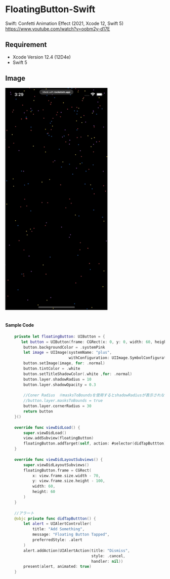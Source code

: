 # FloatingButton-Swift
Swift: Confetti Animation Effect (2021, Xcode 12, Swift 5)  
https://www.youtube.com/watch?v=oobm2y-d17E

## Requirement
- Xcode Version 12.4 (12D4e)
- Swift 5

## Image
![demo](https://github.com/YamamotoDesu/Sparkles/blob/main/RocketSim%20Recording%20-%20iPhone%2012%20-%202021-07-18%2015.29.05.gif)
<br><br>


#### Sample Code
```swift
    private let floatingButton: UIButton = {
       let button = UIButton(frame: CGRect(x: 0, y: 0, width: 60, height: 60))
        button.backgroundColor = .systemPink
        let image = UIImage(systemName: "plus",
                            withConfiguration: UIImage.SymbolConfiguration(pointSize: 30, weight: .medium))
        button.setImage(image, for: .normal)
        button.tintColor = .white
        button.setTitleShadowColor(.white ,for: .normal)
        button.layer.shadowRadius = 10
        button.layer.shadowOpacity = 0.3
        
        //Coner Radius　※masksToBoundsを使用するとshadowRadiusが表示されないためコメントアウト
        //button.layer.masksToBounds = true
        button.layer.cornerRadius = 30
        return button
    }()

    override func viewDidLoad() {
        super.viewDidLoad()
        view.addSubview(floatingButton)
        floatingButton.addTarget(self, action: #selector(didTapButtton), for: .touchUpInside)
    }
    
    override func viewDidLayoutSubviews() {
        super.viewDidLayoutSubviews()
        floatingButton.frame = CGRect(
            x: view.frame.size.width - 70,
            y: view.frame.size.height - 100,
            width: 60,
            height: 60
        )
    }
    
    //アラート
    @objc private func didTapButtton() {
        let alert = UIAlertController(
            title: "Add Something",
            message: "Floating Button Tapped",
            preferredStyle: .alert
        )
        alert.addAction(UIAlertAction(title: "Dismiss",
                                      style: .cancel,
                                      handler: nil))
        present(alert, animated: true)
    }
```
